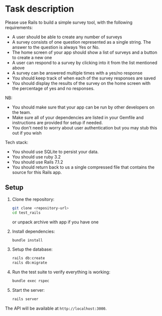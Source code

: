 # Task description

Please use Rails to build a simple survey tool, with the following requirements:

- A user should be able to create any number of surveys
- A survey consists of one question represented as a single string. The answer to the question is always Yes or No.
- The home screen of your app should show a list of surveys and a button to create a new one
- A user can respond to a survey by clicking into it from the list mentioned above
- A survey can be answered multiple times with a yes/no response
- You should keep track of when each of the survey responses are saved
- You should display the results of the survey on the home screen with the percentage of yes and no responses.

NB:

- You should make sure that your app can be run by other developers on the team.
- Make sure all of your dependencies are listed in your Gemfile and instructions are provided for setup if needed.
- You don't need to worry about user authentication but you may stub this out if you wish

Tech stack:

- You should use SQLite to persist your data.
- You should use ruby 3.2
- You should use Rails 7.1.2
- You should return back to us a single compressed file that contains the source for this Rails app.

## Setup

1. Clone the repository:

   ```bash
   git clone <repository-url>
   cd test_rails
   ```

   or unpack archive with app if you have one

2. Install dependencies:

   ```bash
   bundle install
   ```

3. Setup the database:

   ```bash
   rails db:create
   rails db:migrate
   ```

4. Run the test suite to verify everything is working:

   ```bash
   bundle exec rspec
   ```

5. Start the server:
   ```bash
   rails server
   ```

The API will be available at `http://localhost:3000`.
